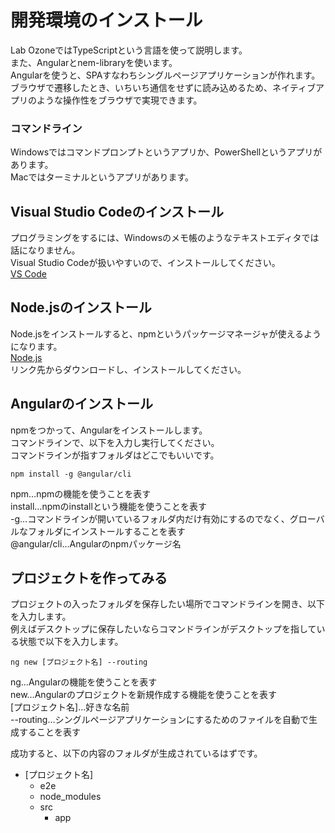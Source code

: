 # 開発環境のインストール  
Lab OzoneではTypeScriptという言語を使って説明します。  
また、Angularとnem-libraryを使います。  
Angularを使うと、SPAすなわちシングルページアプリケーションが作れます。  
ブラウザで遷移したとき、いちいち通信をせずに読み込めるため、ネイティブアプリのような操作性をブラウザで実現できます。  
  
### コマンドライン  
Windowsではコマンドプロンプトというアプリか、PowerShellというアプリがあります。  
Macではターミナルというアプリがあります。  
  
## Visual Studio Codeのインストール
プログラミングをするには、Windowsのメモ帳のようなテキストエディタでは話になりません。  
Visual Studio Codeが扱いやすいので、インストールしてください。  
[VS Code](https://www.microsoft.com/ja-jp/dev/products/code-vs.aspx)
  
## Node.jsのインストール  
Node.jsをインストールすると、npmというパッケージマネージャが使えるようになります。  
[Node.js](https://nodejs.org/ja/)  
リンク先からダウンロードし、インストールしてください。  
  
## Angularのインストール  
npmをつかって、Angularをインストールします。  
コマンドラインで、以下を入力し実行してください。  
コマンドラインが指すフォルダはどこでもいいです。  
```
npm install -g @angular/cli
```
  
npm…npmの機能を使うことを表す  
install…npmのinstallという機能を使うことを表す  
-g…コマンドラインが開いているフォルダ内だけ有効にするのでなく、グローバルなフォルダにインストールすることを表す  
@angular/cli…Angularのnpmパッケージ名  
  
## プロジェクトを作ってみる  
プロジェクトの入ったフォルダを保存したい場所でコマンドラインを開き、以下を入力します。  
例えばデスクトップに保存したいならコマンドラインがデスクトップを指している状態で以下を入力します。  
  
```
ng new [プロジェクト名] --routing
```
ng…Angularの機能を使うことを表す  
new…Angularのプロジェクトを新規作成する機能を使うことを表す  
[プロジェクト名]…好きな名前  
--routing…シングルページアプリケーションにするためのファイルを自動で生成することを表す  
  

成功すると、以下の内容のフォルダが生成されているはずです。
- [プロジェクト名]
    - e2e
    - node_modules
    - src
        - app
